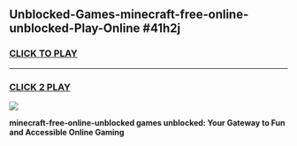 
## Unblocked-Games-minecraft-free-online-unblocked-Play-Online #41h2j
<h3>
<a href="https://news.freeplayer.one?title=minecraft-free-online-unblocked&ref=3">CLICK TO PLAY</a></h3>
<hr>

<h3>
<a href="https://news.freeplayer.one?title=minecraft-free-online-unblocked&ref=3">CLICK 2 PLAY</a>
  
</h3>

<a href="https://news.freeplayer.one?title=minecraft-free-online-unblocked&ref=3"><img src="https://clearcache.store/games.png"></a>


**minecraft-free-online-unblocked games unblocked: Your Gateway to Fun and Accessible Online Gaming**
